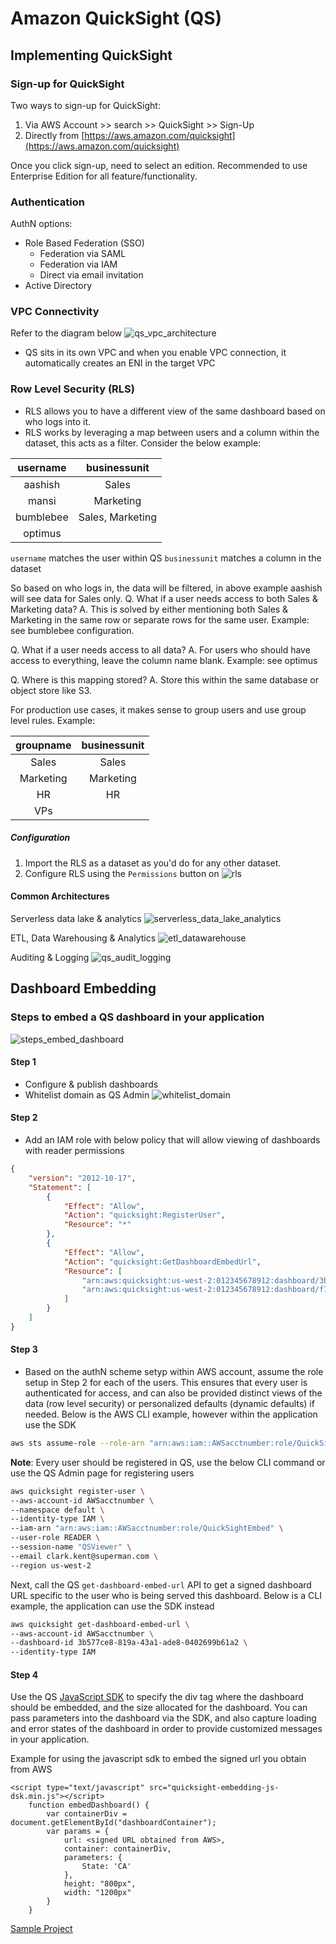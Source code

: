# Amazon QuickSight (QS)

## Implementing QuickSight
### Sign-up for QuickSight
Two ways to sign-up for QuickSight:
1. Via AWS Account >> search >> QuickSight >> Sign-Up
2. Directly from [https://aws.amazon.com/quicksight](https://aws.amazon.com/quicksight)

Once you click sign-up, need to select an edition. Recommended to use Enterprise Edition for all feature/functionality.

### Authentication
AuthN options:
- Role Based Federation (SSO)
  - Federation via SAML
  - Federation via IAM
  - Direct via email invitation
- Active Directory

### VPC Connectivity
Refer to the diagram below
![qs_vpc_architecture](/images/qs_vpc_architecture.png)

- QS sits in its own VPC and when you enable VPC connection, it automatically creates an ENI in the target VPC

### Row Level Security (RLS)
- RLS allows you to have a different view of the same dashboard based on who logs into it.
- RLS works by leveraging a map between users and a column within the dataset, this acts as a filter. Consider the below example:

|  username | businessunit      |
| :----:    | :----:            |
| aashish   | Sales             |
| mansi     | Marketing         |
| bumblebee | Sales, Marketing  |
| optimus   |                   |

`username` matches the user within QS
`businessunit` matches a column in the dataset

So based on who logs in, the data will be filtered, in above example aashish will see data for Sales only. 
Q. What if a user needs access to both Sales & Marketing data?
A. This is solved by either mentioning both Sales & Marketing in the same row or separate rows for the same user. Example: see bumblebee configuration.

Q. What if a user needs access to all data?
A. For users who should have access to everything, leave the column name blank. Example: see optimus

Q. Where is this mapping stored?
A. Store this within the same database or object store like S3.

For production use cases, it makes sense to group users and use group level rules. Example:

| groupname | businessunit |
| :----:    | :----:       |
| Sales     | Sales        |
| Marketing | Marketing    |
| HR        | HR           |
| VPs       |              |

##### Configuration
1. Import the RLS as a dataset as you'd do for any other dataset.
2. Configure RLS using the `Permissions` button on
![rls](/images/rls.png)

#### Common Architectures
Serverless data lake & analytics
![serverless_data_lake_analytics](/images/serverless_data_lake_analytics.png)

ETL, Data Warehousing & Analytics
![etl_datawarehouse](/images/etl_datawarehouse.png)

Auditing & Logging
![qs_audit_logging](/images/qs_audit_logging.png)

## Dashboard Embedding
### Steps to embed a QS dashboard in your application
![steps_embed_dashboard](/images/steps_embed_dashboard.png)

#### Step 1
- Configure & publish dashboards
- Whitelist domain as QS Admin
![whitelist_domain](/images/whitelist_domain.png)

#### Step 2
- Add an IAM role with below policy that will allow viewing of dashboards with reader permissions
```json
{
    "version": "2012-10-17",
    "Statement": [
        {
            "Effect": "Allow",
            "Action": "quicksight:RegisterUser",
            "Resource": "*"
        },
        {
            "Effect": "Allow",
            "Action": "quicksight:GetDashboardEmbedUrl",
            "Resource": [
                "arn:aws:quicksight:us-west-2:012345678912:dashboard/3b577ce8-819a-43a1-ade8-0402699b61a2",
                "arn:aws:quicksight:us-west-2:012345678912:dashboard/f7a1c1c0-84df-4e77-86bb-9a95714c6d2e"
            ]
        }
    ]
}
```
#### Step 3
- Based on the authN scheme setyp within AWS account, assume the role setup in Step 2 for each of the users. This ensures that every user is authenticated for access, and can also be provided distinct views of the data (row level security) or personalized defaults (dynamic defaults) if needed. Below is the AWS CLI example, however within the application use the SDK

```bash
aws sts assume-role --role-arn "arn:aws:iam::AWSacctnumber:role/QuickSightEmbed" --role-session-name QSViewer
```

**Note**: Every user should be registered in QS, use the below CLI command or use the QS Admin page for registering users
```bash
aws quicksight register-user \
--aws-account-id AWSacctnumber \
--namespace default \
--identity-type IAM \
--iam-arn "arn:aws:iam::AWSacctnumber:role/QuickSightEmbed" \
--user-role READER \
--session-name "QSViewer" \
--email clark.kent@superman.com \
--region us-west-2
```

Next, call the QS `get-dashboard-embed-url` API to get a signed dashboard URL specific to the user who is being served this dashboard. Below is a CLI example, the application can use the SDK instead
```bash
aws quicksight get-dashboard-embed-url \
--aws-account-id AWSacctnumber \
--dashboard-id 3b577ce8-819a-43a1-ade8-0402699b61a2 \
--identity-type IAM
```
#### Step 4
Use the QS [JavaScript SDK](https://www.npmjs.com/package/amazon-quicksight-embedding-sdk) to specify the div tag where the dashboard should be embedded, and the size allocated for the dashboard. You can pass parameters into the dashboard via the SDK, and also capture loading and error states of the dashboard in order to provide customized messages in your application.

Example for using the javascript sdk to embed the signed url you obtain from AWS
```
<script type="text/javascript" src="quicksight-embedding-js-dsk.min.js"></script>
    function embedDashboard() {
        var containerDiv = document.getElementById("dashboardContainer");
        var params = {
            url: <signed URL obtained from AWS>,
            container: containerDiv,
            parameters: {
                State: 'CA'
            },
            height: "800px",
            width: "1200px"
        }
    }
```

[Sample Project](https://github.com/aws-samples/amazon-quicksight-embedding-sample)